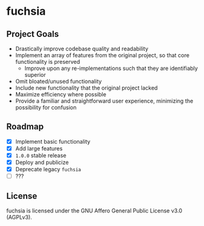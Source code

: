 # fuchsia
## Project Goals

* Drastically improve codebase quality and readability
* Implement an array of features from the original project, so that core functionality is preserved
    * Improve upon any re-implementations such that they are identifiably superior
* Omit bloated/unused functionality
* Include new functionality that the original project lacked
* Maximize efficiency where possible
* Provide a familiar and straightforward user experience, minimizing the possibility for confusion

## Roadmap

* [x] Implement basic functionality
* [x] Add large features
* [x] `1.0.0` stable release
* [x] Deploy and publicize
* [x] Deprecate legacy `fuchsia`
* [ ] ???

## License

fuchsia is licensed under the GNU Affero General Public License v3.0 (AGPLv3).
